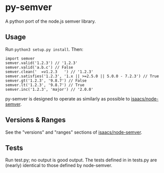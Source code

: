 py-semver
=========

A python port of the node.js semver library. 

## Usage
Run `python3 setup.py install`. Then:

	import semver
	semver.valid('1.2.3') // '1.2.3'
    semver.valid('a.b.c') // False
    semver.clean('  =v1.2.3   ') // '1.2.3'
    semver.satisfies('1.2.3', '1.x || >=2.5.0 || 5.0.0 - 7.2.3') // True
    semver.gt('1.2.3', '9.8.7') // False
    semver.lt('1.2.3', '9.8.7') // True
    semver.inc('1.2.3', 'major') // '2.0.0'

py-semver is designed to operate as similarly as possible to [isaacs/node-semver](https://github.com/isaacs/node-semver). 

## Versions & Ranges
See the "versions" and "ranges" sections of [isaacs/node-semver](https://github.com/isaacs/node-semver).

## Tests
Run test.py; no output is good output. The tests defined in in tests.py are (nearly) identical to those defined by node-semver.
